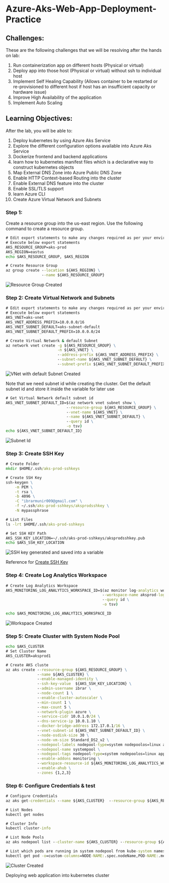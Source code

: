 # Azure-Aks-Web-App-Deployment-Practice

## Challenges:

These are the following challenges that we will be resolving after the hands on lab:

1. Run containerization app on different hosts (Physical or virtual)
2. Deploy app into those host (Physical or virtual) without ssh to individual host
3. Implement Self Healing Capability (Allows container to be restarted or re-provisioned to different host if host has an insufficient capacity or hardware issue)
4. Improve High Availability of the application
5. Implement Auto Scaling

## Learning Objectives:

After the lab, you will be able to:

1. Deploy kubernetes by using Azure Aks Service
2. Explore the different configuration options available into Azure Aks Service
3. Dockerize frontend and backend applications
4. learn how to kubernetes manifest files which is a declarative way to construct kubernetes objects
5. Map External DNS Zone into Azure Public DNS Zone
6. Enable HTTP Context-based Routing into the cluster
7. Enable External DNS feature into the cluster
8. Enable SSL/TLS support
9. learn Azure CLI
10. Create Azure Virtual Network and Subnets

### Step 1:

Create a resource group into the us-east region. Use the following command to create a resource group.

```cmd
# Edit export statements to make any changes required as per your environment
# Execute below export statements
AKS_RESOURCE_GROUP=aks-prod
AKS_REGION=eastus
echo $AKS_RESOURCE_GROUP, $AKS_REGION

# Create Resource Group
az group create --location ${AKS_REGION} \
                --name ${AKS_RESOURCE_GROUP}
```

![Resource Group Created](/images/image-1.png)

### Step 2: Create Virtual Network and Subnets

```cmd
# Edit export statements to make any changes required as per your environment
# Execute below export statements
AKS_VNET=aks-vnet
AKS_VNET_ADDRESS_PREFIX=10.0.0.0/16
AKS_VNET_SUBNET_DEFAULT=aks-subnet-default
AKS_VNET_SUBNET_DEFAULT_PREFIX=10.0.0.0/24

# Create Virtual Network & default Subnet
az network vnet create -g ${AKS_RESOURCE_GROUP} \
                       -n ${AKS_VNET} \
                       --address-prefix ${AKS_VNET_ADDRESS_PREFIX} \
                       --subnet-name ${AKS_VNET_SUBNET_DEFAULT} \
                       --subnet-prefix ${AKS_VNET_SUBNET_DEFAULT_PREFIX}
```

![VNet with default Subnet Created](/images/image-2.png)

Note that we need subnet id while creating the cluster. Get the default subnet id and store it inside the variable for later use

```cmd
# Get Virtual Network default subnet id
AKS_VNET_SUBNET_DEFAULT_ID=$(az network vnet subnet show \
                           --resource-group ${AKS_RESOURCE_GROUP} \
                           --vnet-name ${AKS_VNET} \
                           --name ${AKS_VNET_SUBNET_DEFAULT} \
                           --query id \
                           -o tsv)
echo ${AKS_VNET_SUBNET_DEFAULT_ID}
```

![Subnet Id](/images/image-3.png)

### Step 3: Create SSH Key

```cmd
# Create Folder
mkdir $HOME/.ssh/aks-prod-sshkeys

# Create SSH Key
ssh-keygen \
    -m PEM \
    -t rsa \
    -b 4096 \
    -C "ibrarmunir009@gmail.com" \
    -f ~/.ssh/aks-prod-sshkeys/aksprodsshkey \
    -N mypassphrase

# List Files
ls -lrt $HOME/.ssh/aks-prod-sshkeys

# Set SSH KEY Path
AKS_SSH_KEY_LOCATION=~/.ssh/aks-prod-sshkeys/aksprodsshkey.pub
echo $AKS_SSH_KEY_LOCATION
```

![SSH key generated and saved into a variable](/images/image-4.png)

Reference for [Create SSH Key](https://learn.microsoft.com/en-us/azure/virtual-machines/linux/create-ssh-keys-detailed)

### Step 4: Create Log Analytics Workspace

```cmd
# Create Log Analytics Workspace
AKS_MONITORING_LOG_ANALYTICS_WORKSPACE_ID=$(az monitor log-analytics workspace create               --resource-group ${AKS_RESOURCE_GROUP} \
                                           --workspace-name aksprod-loganalytics-workspace1 \
                                           --query id \
                                           -o tsv)

echo $AKS_MONITORING_LOG_ANALYTICS_WORKSPACE_ID
```

![Workspace Created](/images/image-5.png)

### Step 5: Create Cluster with System Node Pool

```cmd
echo $AKS_CLUSTER
# Set Cluster Name
AKS_CLUSTER=aksprod1

# Create AKS cluste
az aks create --resource-group ${AKS_RESOURCE_GROUP} \
              --name ${AKS_CLUSTER} \
              --enable-managed-identity \
              --ssh-key-value  ${AKS_SSH_KEY_LOCATION} \
              --admin-username ibrar \
              --node-count 1 \
              --enable-cluster-autoscaler \
              --min-count 1 \
              --max-count 5 \
              --network-plugin azure \
              --service-cidr 10.0.1.0/24 \
              --dns-service-ip 10.0.1.10 \
              --docker-bridge-address 172.17.0.1/16 \
              --vnet-subnet-id ${AKS_VNET_SUBNET_DEFAULT_ID} \
              --node-osdisk-size 30 \
              --node-vm-size Standard_DS2_v2 \
              --nodepool-labels nodepool-type=system nodepoolos=linux app=system-apps \
              --nodepool-name systempool \
              --nodepool-tags nodepool-type=system nodepoolos=linux app=system-apps \
              --enable-addons monitoring \
              --workspace-resource-id ${AKS_MONITORING_LOG_ANALYTICS_WORKSPACE_ID} \
              --enable-ahub \
              --zones {1,2,3}
```

### Step 6: Configure Credentials & test

```cmd
# Configure Credentials
az aks get-credentials --name ${AKS_CLUSTER}  --resource-group ${AKS_RESOURCE_GROUP}

# List Nodes
kubectl get nodes

# Cluster Info
kubectl cluster-info

# List Node Pools
az aks nodepool list --cluster-name ${AKS_CLUSTER} --resource-group ${AKS_RESOURCE_GROUP} -o table

# List which pods are running in system nodepool from kube-system namespace
kubectl get pod -o=custom-columns=NODE-NAME:.spec.nodeName,POD-NAME:.metadata.name -n kube-system
```

![Cluster Created](/images/image-6.png)

Deploying web application into kubernetes cluster
